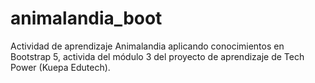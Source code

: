 # animalandia_boot

Actividad de aprendizaje Animalandia aplicando conocimientos en Bootstrap 5, activida del módulo 3 del proyecto de aprendizaje de Tech Power (Kuepa Edutech).
